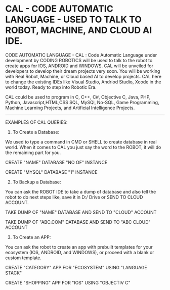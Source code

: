 # CAL - CODE AUTOMATIC LANGUAGE - USED TO TALK TO ROBOT, MACHINE, AND CLOUD AI IDE.
 CODE AUTOMATIC LANGUAGE - CAL : Code Automatic Language under development by CODING ROBOTICS will be used to talk to the robot to create apps for IOS, ANDROID and WINDOWS.  CAL will be unveiled for developers to develop their dream projects very soon. You will be working with Real Robot, Machine, or Cloud based AI to develop projects. CAL here to change the existing IDEs like Visual Studio, Andriod Studio, Xcode in the world today. Ready to step into Robotic Era. 
 
 CAL could be used to program in C, C++, C#, Objective C, Java, PHP, Python, Javascript,HTML,CSS SQL, MySQl, No-SQL, Game Programming, Machine Learning Projects, and Artificial Intelligence Projects.
 
 ------------------------------------------------------------------------------------------------------------------------------------
 
 EXAMPLES OF CAL QUERIES:
 
 1. To Create a Database:
 
 We used to type a command in CMD or SHELL to create database in real world. When it comes to CAL you just say the word to the ROBOT, it will do the remaining part for you.
 
 CREATE "NAME" DATABASE "NO OF" INSTANCE
 
 CREATE "MYSQL" DATABASE "1" INSTANCE
 
 
 2. To Backup a Database:
 
 You can ask the ROBOT IDE to take a dump of database and also tell the robot to do next steps like, save it in D:/ Drive or SEND TO CLOUD ACCOUNT.
 
 TAKE DUMP OF "NAME" DATABASE AND SEND TO "CLOUD" ACCOUNT
 
 TAKE DUMP OF "ABC.COM" DATABASE AND SEND TO "ABC CLOUD" ACCOUNT
 
 
 3. To Create an APP:
 
 You can ask the robot to create an app with prebuilt templates for your ecosystem (IOS, ANDROID, and WINDOWS), or proceed with a blank or custom template.
 
 CREATE "CATEGORY" APP FOR "ECOSYSTEM" USING "LANGUAGE STACK"
 
 CREATE "SHOPPING" APP FOR "IOS" USING "OBJECTIV C"
 
 
